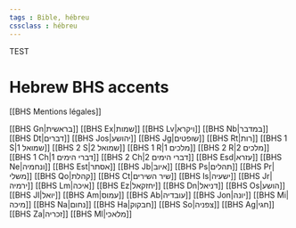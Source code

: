 ```yaml
---
tags : Bible, hébreu
cssclass : hébreu
---
```



TEST

# Hebrew BHS accents

[[BHS Mentions légales]]

[[BHS Gn|בראשית]]
[[BHS Ex|שמות]]
[[BHS Lv|ויקרא]]
[[BHS Nb|במדבר]]
[[BHS Dt|דברים]]
[[BHS Jos|יהושע]]
[[BHS Jg|שופטים]]
[[BHS Rt|רות]]
[[BHS 1 S|1 שמואל]]
[[BHS 2 S|2 שמואל]]
[[BHS 1 R|1 מלכים]]
[[BHS 2 R|2 מלכים]]
[[BHS 1 Ch|1 דברי הימים]]
[[BHS 2 Ch|2 דברי הימים]]
[[BHS Esd|עזרא]]
[[BHS Ne|ונחמיה]]
[[BHS Est|אסתר]]
[[BHS Jb|איוב]]
[[BHS Ps|תהלים]]
[[BHS Pr|משלי]]
[[BHS Qo|קהלת]]
[[BHS Ct|שיר השירים]]
[[BHS Is|ישעיה]]
[[BHS Jr|ירמיה]]
[[BHS Lm|איכה]]
[[BHS Ez|יחזקאל]]
[[BHS Dn|דניאל]]
[[BHS Os|הושע]]
[[BHS Jl|יואל]]
[[BHS Am|עמוס]]
[[BHS Ab|עובדיה]]
[[BHS Jon|יונה]]
[[BHS Mi|מיכה]]
[[BHS Na|נחום]]
[[BHS Ha|חבקוק]]
[[BHS So|צפניה]]
[[BHS Ag|חגי]]
[[BHS Za|זכריה]]
[[BHS Ml|מלאכי]]
